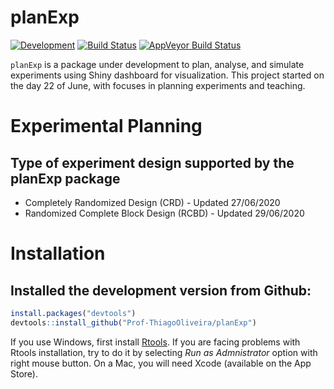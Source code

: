 # planExp

[![Development](https://img.shields.io/badge/development-active-blue.svg)](https://img.shields.io/badge/development-active-blue.svg)
[![Build Status](https://travis-ci.org/Prof-ThiagoOliveira/planExp.svg?branch=master)](https://travis-ci.org/Prof-ThiagoOliveira/planExp)
[![AppVeyor Build
Status](https://ci.appveyor.com/api/projects/status/fva5so5gjy23sir5/branch/master?svg=true)](https://ci.appveyor.com/project/Prof-ThiagoOliveira/planExp)


`planExp` is a package under development to plan, analyse, and simulate experiments using Shiny dashboard for visualization. This project started on the day 22 of June, with focuses in planning experiments and teaching.

# Experimental Planning

## Type of experiment design supported by the planExp package
 * Completely Randomized Design (CRD) - Updated 27/06/2020
 * Randomized Complete Block Design (RCBD) - Updated 29/06/2020

# Installation

## Installed the development version from Github:

``` r
install.packages("devtools")
devtools::install_github("Prof-ThiagoOliveira/planExp")
```

If you use Windows, first install
[Rtools](https://CRAN.R-project.org/bin/windows/Rtools/). If you are
facing problems with Rtools installation, try to do it by selecting *Run
as Admnistrator* option with right mouse button. On a Mac, you will need
Xcode (available on the App Store).
